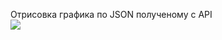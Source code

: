 Отрисовка графика по JSON полученому с API  
![](https://github.com/MercurialG/3DiVi-Test-Task/3DiVi.png)
